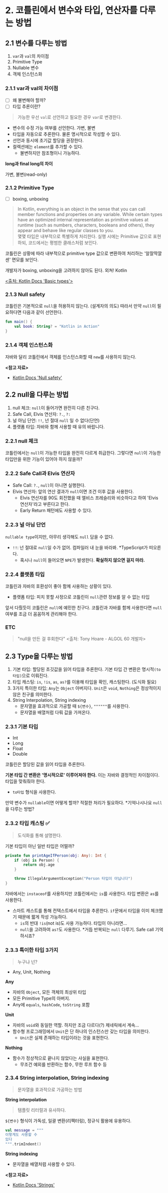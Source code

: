 # 2. 코틀린에서 변수와 타입, 연산자를 다루는 방법

## 2.1 변수를 다루는 방법

1. `var`과 `val`의 차이점
2. Primitive Type
3. Nullable 변수
4. 객체 인스턴스화

### 2.1.1 var과 val의 차이점

- [ ] 왜 불변해야 할까?
- [ ] 타입 추론이란?

> 가능한 우선 `val`로 선언하고 필요한 경우 `var`로 변경한다.

- 변수의 수정 가능 여부를 선언한다. 가변, 불변
- 타입을 자동으로 추론한다. 물론 명시적으로 작성할 수 있다.
- 선언과 동시에 초기값 할당을 권장한다.
- 컬렉션에는 `element`를 추가할 수 있다.
  - 불변하지만 참조형이니 가능하다.

**long과 final long의 차이**

가변, 불변(read-only)

### 2.1.2 Primitive Type

- [ ] boxing, unboxing

> In Kotlin, everything is an object in the sense that you can call member functions and properties on any variable. 
> While certain types have an optimized internal representation as primitive values at runtime (such as numbers, characters, booleans and others), 
> they appear and behave like regular classes to you.
> <br>
> 몇몇 타입은 내부적으로 특별하게 처리한다. 실행 시에는 Primitive 값으로 표현하되, 코드에서는 평범한 클래스처럼 보인다.

코틀린은 상황에 따라 내부적으로 primitive type 값으로 변환하여 처리하는 '알잘딱깔센' 면모를 보인다.

개발자가 boxing, unboxing을 고려하지 않아도 된다. 외쳐! Kotlin

[<출처: Kotlin Docs 'Basic types'>](https://kotlinlang.org/docs/basic-types.html)

### 2.1.3 Null safety

코틀린은 기본적으로 `null`을 허용하지 않는다. (설계자의 의도) 따라서 만약 `null`이 필요하다면 다음과 같이 선언한다.

```kotlin
fun main() {
    val book: String? = "Kotlin in Action"
}
```

### 2.1.4 객체 인스턴스화

자바와 달리 코틀린에서 객체를 인스턴스화할 때 `new`를 사용하지 않는다.

**<참고 자료>**

- [Kotlin Docs 'Null safety'](https://kotlinlang.org/docs/null-safety.html)

## 2.2 null을 다루는 방법

1. null 체크: `null`이 들어가면 완전히 다른 친구다.
2. Safe Call, Elvis 연산자: `?.`, `?:`
3. 널 아님 단언: `!!`, 넌 절대 `null` 일 수 없다(단언)
4. 플랫폼 타입: 자바와 함께 사용할 때 유의 바랍니다.

### 2.2.1 null 체크

코틀린에서는 `null`이 가능한 타입을 완전히 다르게 취급한다. 그렇다면 `null`이 가능한 타입만을 위한 기능이 있어야 하지 않을까?

### 2.2.2 Safe Call과 Elvis 연산자

- Safe Call: `?.`, `null`이 아니면 실행한다.
- Elvis 연산자: 앞의 연산 결과가 `null`이면 조건 이후 값을 사용한다.
  - Elvis 연산자를 90도 회전했을 때 엘비스 프레슬리와 비슷하다고 하여 'Elvis 연산자'라고 부른다고 한다.
  - Early Return 패턴에도 사용할 수 있다.

### 2.2.3 널 아님 단언

`nullable type`이지만, 아무리 생각해도 `null` 담을 수 없다.

- `!!`: 넌 절대로 `null`일 수가 없어. 컴파일러 내 눈을 바라봐. *TypeScript가 떠오른다.
  - 혹시나 `null`이 들어오면 `NPE`가 발생한다. **확실하지 않으면 걸지 마라.** 

### 2.2.4 플랫폼 타입

코틀린과 자바의 호환성이 좋아 함께 사용하는 상황이 있다.

- 플랫폼 타입: 피치 못할 사정으로 코틀린이 `null`관련 정보를 알 수 없는 타입

앞서 다뤘듯이 코틀린은 `null`에 예민한 친구다. 코틀린과 자바를 함께 사용한다면 `null` 여부를 조금 더 꼼꼼하게 관리해야 한다.

### ETC

> "null을 만든 걸 후회한다" <출처: Tony Hoare - ALGOL 60 개발자>

## 2.3 Type을 다루는 방법

1. 기본 타입: 할당된 초깃값을 읽어 타입을 추론한다. 기본 타입 간 변환은 명시적`(to 타입)`으로 이뤄진다.
2. 타입 캐스팅: `is`, `!is`, `as`, `as?`를 이용해 타입을 확인, 캐스팅한다. (도식화 필요)
3. 3가지 특이한 타입: `Any`는 `Object` 아버지다. `Unit`은 `void`, `Nothing`은 정상적이지 않은 친구를 의미한다.
4. String Interpolation, String indexing 
   - 문자열을 효과적으로 가공할 때 `${변수}`, `""""""`를 사용한다.
   - 문자열을 배열처럼 다뤄 값을 가져온다.

### 2.3.1 기본 타입

- Int
- Long
- Float
- Double

코틀린은 할당된 값을 읽어 타입을 추론한다.

**기본 타입 간 변환은 '명시적으로' 이루어져야 한다.** 이는 자바와 결정적인 차이점이다. 타입을 맞춰줘야 한다.

- `to타입` 형식을 사용한다.

만약 변수가 `nullable`이면 어떻게 할까? 적절한 처리가 필요하다. *기억나시나요 `null`을 다루는 방법?

### 2.3.2 타입 캐스팅 ✅

> 도식화를 통해 설명한다.

기본 타입이 아닌 일반 타입은 어떨까?

```kotlin
private fun printAgeIfPerson(obj: Any): Int {
    if (obj is Person) {
        return obj.age
    }

    throw IllegalArgumentException("Person 타입이 아닙니다")
}
```

자바에서는 `instaceof`를 사용하지만 코틀린에서는 `is`를 사용한다. 타입 변환은 `as`를 사용한다.

- 스마트 캐스트를 통해 컨텍스트에서 타입을 추론한다. `if`문에서 타입을 이미 체크했기 때문에 짧게 작성 가능하다.
  - `is`의 반대 `!is`(not is)도 사용 가능하다. 타입이 아니라면...
  - `null`을 고려하여 `as?`도 사용한다. *거듭 반복되는 `null` 다루기. Safe call 기억하시죠?

### 2.3.3 특이한 타입 3가지

> 누구냐 넌?

- Any, Unit, Nothing

**Any**

- 자바의 `Object`, 모든 객체의 최상위 타입
- 모든 Primitive Type의 아버지.
- Any에 `equals`, `hashCode`, `toString` 포함

**Unit**

- 자바의 `void`와 동일한 역할. 하지만 조금 다르다(?) 제네릭에서 계속...
- 함수형 프로그래밍에서 `Unit`은 단 하나의 인스턴스만 갖는 타입을 의미한다. 
  - `Unit`은 실제 존재하는 타입이라는 것을 표현한다.

**Nothing**

- 함수가 정상적으로 끝나지 않았다는 사실을 표현한다.
  - 무조건 예외를 반환하는 함수, 무한 루프 함수 등

### 2.3.4 String interpolation, String indexing

> 문자열을 효과적으로 가공하는 방법

**String interpolation**

> 템플릿 리터럴과 유사하다.

`${변수}` 형식이 가독성, 일괄 변환(리팩터링), 정규식 활용에 유용하다.

```kotlin
val message = """
이렇게도 사용할 수
있다
""".trimIndent()
```

**String indexing**

- 문자열을 배열처럼 사용할 수 있다.

**<참고 자료>**

- [Kotlin Docs 'Strings'](https://kotlinlang.org/docs/strings.html)
